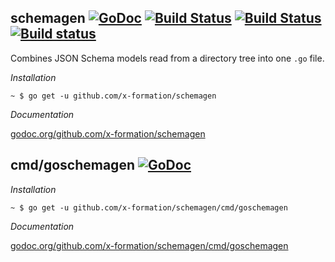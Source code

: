 ## schemagen [![GoDoc](https://godoc.org/github.com/x-formation/schemagen?status.png)](https://godoc.org/github.com/x-formation/schemagen) [![Build Status](https://travis-ci.org/x-formation/schemagen.png?branch=master)](https://travis-ci.org/x-formation/schemagen "linux_amd64") [![Build Status](https://travis-ci.org/x-formation/schemagen.png?branch=osx)](https://travis-ci.org/x-formation/schemagen "darwin_amd64") [![Build status](https://ci.appveyor.com/api/projects/status/y0tqhihbq4epjrtj)](https://ci.appveyor.com/project/rjeczalik/schemagen "windows_amd64")

Combines JSON Schema models read from a directory tree into one `.go` file.

*Installation*

```
~ $ go get -u github.com/x-formation/schemagen
```

*Documentation*

[godoc.org/github.com/x-formation/schemagen](https://godoc.org/github.com/x-formation/schemagen)

## cmd/goschemagen [![GoDoc](https://godoc.org/github.com/x-formation/schemagen/cmd/goschemagen?status.png)](https://godoc.org/github.com/x-formation/schemagen/cmd/goschemagen)

*Installation*

```
~ $ go get -u github.com/x-formation/schemagen/cmd/goschemagen
```

*Documentation*

[godoc.org/github.com/x-formation/schemagen/cmd/goschemagen](http://godoc.org/github.com/x-formation/schemagen/cmd/goschemagen)
